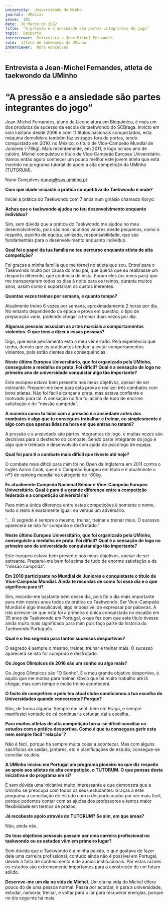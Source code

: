 ```yaml
---
university:  Universidade do Minho
journal:  UMdicas
issue:  101
date:  30 Março de 2012
title:  “A pressão e a ansiedade são partes integrantes do jogo”
topic:  Desporto
interviewee:  Entrevista a Jean-Michel Fernandes
role:  atleta de taekwondo da UMinho
interviewer:  Nuno Gonçalves
---
```



## Entrevista a Jean-Michel Fernandes, atleta de taekwondo da UMinho


# “A pressão e a ansiedade são partes integrantes do jogo”


Jean-Michel Fernandes, aluno da Licenciatura em Bioquímica, é mais um dos produtos de sucesso da escola de taekwondo do SCBraga. Invicto em solo lusitano desde 2006 e com 11 títulos nacionais conquistados, esta máquina demolidora também faz estragos fora de portas, tendo conquistado em 2010, no México, o título de Vice-Campeão Mundial de Juniores (-78kg). Mais recentemente, em 2011, e logo no seu ano de caloiro, Michel conquistou o título de Vice-Campeão Europeu Universitário. Vamos então agora conhecer um pouco melhor este jovem atleta que está inserido no programa tutorial de apoio a alta competição da UMinho (TUTORUM).

Nuno Gonçalves
nunog@sas.uminho.pt


**Com que idade iniciaste a prática competitiva do Taekwondo e onde?**

Iniciei a prática do Taekwondo com 7 anos num ginásio chamado Koryo.


**Achas que o taekwondo ajudou no teu desenvolvimento enquanto indivíduo?**

Sim, sem dúvida que a prática do Taekwondo me ajudou no meu desenvolvimento, pois são nos incutidos valores desde pequenos, como o respeito, espírito de equipa, amizade, responsabilidade, que são fundamentais para o desenvolvimento enquanto indivíduo.


**Qual foi o papel da tua família no teu percurso enquanto atleta de alta competição?**

Foi graças a minha família que me tornei no atleta que sou. Entrei para o Taekwondo muito por causa do meu pai, que queria que eu realizasse um desporto diferente, que conhecia de vista. Foram eles (os meus pais) que me transportaram todos os dias à noite para os treinos, durante muitos anos, assim como o suportaram os custos inerentes.


**Quantas vezes treinas por semana, e quanto tempo?**

Atualmente treino 6 vezes por semana, aproximadamente 2 horas por dia. No entanto dependendo da época e prova em questão, o tipo de preparação varia, podendo chegar a treinar duas vezes por dia.


**Algumas pessoas associam as artes marciais a comportamentos violentos. O que tens a dizer a essas pessoas?**

Digo, que esse pensamento está a meu ver errado. Pela experiência que tenho, denoto que os praticantes tendem a evitar comportamentos violentos, pois estão cientes das consequências.


**Neste último Europeu Universitário, que foi organizado pela UMinho, conseguiste a medalha de prata. Foi difícil? Qual é a sensação de logo no primeiro ano de universidade conquistar algo tão importante?**

Este europeu estava bem presente nos meus objetivos, apesar de ser estreante. Preparei-me bem para esta prova e realizei três combates com bons atletas. Não foi fácil alcançar a prata, mas estava confiante e motivado para tal. A sensação no fim foi acima de tudo de enorme satisfação e de “missão cumprida”.


**A maneira como tu lidas com a pressão e a ansiedade antes dos combates é algo que tu consegues trabalhar e treinar, ou simplesmente é algo com que apenas lidas na hora em que entras no tatami?**

A pressão e a ansiedade são partes integrantes do jogo, e muitas vezes são decisivas para o desfecho do combate. Sendo parte integrante do jogo é algo que é treinado e desenvolvido com ajuda do psicólogo de equipa.


**Qual foi para ti o combate mais difícil que tiveste até hoje?**

O combate mais difícil para mim foi no Open da Inglaterra em 2011 contra o Inglês Aaron Cook, que é o Campeão Europeu em título e é atualmente o nº3 do ranking mundial na categoria de -80kg.


**És atualmente Campeão Nacional Sénior e Vice-Campeão Europeu Universitário. Qual é para ti a grande diferença entre a competição federada e a competição universitária?**

Para mim a única diferença entre estas competições é somente o nome, tudo o resto é exatamente igual: eu versus um adversário.


“... O segredo é sempre o mesmo, treinar, treinar e treinar mais. O sucesso aparecerá se isto for cumprido e desfrutado.”


**Neste último Europeu Universitário, que foi organizado pela UMinho, conseguiste a medalha de prata. Foi difícil? Qual é a sensação de logo no primeiro ano de universidade conquistar algo tão importante?**

Este europeu estava bem presente nos meus objetivos, apesar de ser estreante. Preparei-me bem foi acima de tudo de enorme satisfação e de “missão cumprida”.


**Em 2010 participaste no Mundial de Juniores e conquistaste o título de Vice-Campeão Mundial. Ainda te recordas de como foi esse dia e o que significou para ti?**

Sim, recordo-me bastante bem desse dia, pois foi o dia mais importante para mim nestes anos todos de prática de Taekwondo. Ser Vice-Campeão Mundial é algo inexplicável, algo impossível de expressar por palavras. A isto acresce-se que esta foi a primeira e única conquistada no escalão em 35 anos de Taekwondo em Portugal, o que fez com que este título tivesse ainda muito mais significado para mim pois faço parte da história do Taekwondo Português.


**Qual é o teu segredo para tantos sucessos desportivos?**

O segredo é sempre o mesmo, treinar, treinar e treinar mais. O sucesso aparecerá se isto for cumprido e desfrutado.


**Os Jogos Olímpicos de 2016 são um sonho ou algo mais?**

Os Jogos Olímpicos são “O Sonho”. É o meu grande objetivo desportivo, é aquilo que me motiva para treinar. Obvio que há muito trabalho até lá chegar, mas com tempo e muito treino acontecerá.


**O facto de competires e pelo teu atual clube condicionou a tua escolha de Universidades quando concorreste? Porque?**

Não, de forma alguma. Sempre me senti bem em Braga, e sempre manifestei vontade de cá continuar a estudar, daí a escolha.


**Para muitos atletas de alta competição torna-se difícil conciliar os estudos com a prática desportiva. Como é que tu consegues gerir esta nem sempre fácil “relação”?**

Não é fácil, porque há sempre muita coisa a acontecer. Mas com alguns sacrifícios de saídas, jantares, etc e planificações de estudo, consegue-se conciliar os dois.


**A UMinho iniciou em Portugal um programa pioneiro no que diz respeito ao apoio aos atletas de alta competição, o TUTORUM. O que pensas desta iniciativa e do programa em si?**

É sem dúvida uma iniciativa muito interessante e que demonstra que a Uminho se preocupa com todos os seus estudantes. Graças a este programa a conciliação do estudo com o desporto acaba por ser mais fácil, porque podemos contar com as ajudas dos professores e temos maior flexibilidade em termos de prazos.


**Já recebeste apoio através do TUTORUM? Se sim, em que áreas?**

Não, ainda não.


**Os teus objetivos pessoais passam por uma carreira profissional no taekwondo ou os estudos vêm em primeiro lugar?**

Sem dúvida que o Taekwondo é a minha paixão, e que gostava de fazer dele uma carreira profissional, contudo ainda não é possível em Portugal, devido à falta de conhecimento e de apoios institucionais. Por estas razões os estudos são extremamente importantes para a construção de um futuro sólido.


**Descreve-me um dia na vida do Michel.**
Um dia na vida do Michel difere pouco do de uma pessoa normal. Passa por acordar, ir para a universidade, estudar, namorar, treinar, e voltar para o lar para recuperar energias, porque no dia seguinte há mais.

